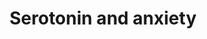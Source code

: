 ---
annotations:
- id: DOID:2030
  parent: disease of mental health
  type: Disease Ontology
  value: anxiety disorder
- id: PW:0000854
  parent: signaling pathway
  type: Pathway Ontology
  value: serotonin signaling pathway
- id: CL:0000850
  parent: native cell
  type: Cell Type Ontology
  value: serotonergic neuron
- id: PW:0000316
  parent: regulatory pathway
  type: Pathway Ontology
  value: calcium/calmodulin dependent kinase signaling pathway
- id: PW:0001187
  parent: regulatory pathway
  type: Pathway Ontology
  value: calcium/calmodulin dependent kinase 1 signaling pathway
- id: PW:0000319
  parent: regulatory pathway
  type: Pathway Ontology
  value: altered calcineurin signaling pathway
- id: DOID:2030
  parent: disease of mental health
  type: Disease Ontology
  value: anxiety disorder
authors:
- Khanspers
- Eweitz
citedin: ''
communities:
- ONTOX
description: Benekareddy et al observed the phenomenon that rats who were maternally
  separated show increased levels of induced anxiety-related behaviour during adulthood.
  Type 2 serotonin receptors have been implicated in anxiety related behaviour and
  may be suitable targets for reducing anxiety response. Benekareddy et al report
  that treatment with ketanserin (a serotonergic antagonist) during postnatal life
  blocked the long-lasting effects of maternal separation on anxiety behavior in the
  open field test and the elevated plus maze. Immediate Early Genes such as Arc have
  been found to be significantly affected in expression (Benekareddy et al). The downstream
  and upstream gene products of Arc were partly elucidated and presented in a pathway.  Proteins
  on this pathway have targeted assays available via the [CPTAC Assay Portal](https://assays.cancer.gov/available_assays?wp_id=WP3947).
last-edited: 2025-03-07
ndex: c2b36b89-8b68-11eb-9e72-0ac135e8bacf
organisms:
- Homo sapiens
redirect_from:
- /index.php/Pathway:WP3947
- /instance/WP3947
- /instance/WP3947_r137670
revision: r137670
schema-jsonld:
- '@context': https://schema.org/
  '@id': https://wikipathways.github.io/pathways/WP3947.html
  '@type': Dataset
  creator:
    '@type': Organization
    name: WikiPathways
  description: Benekareddy et al observed the phenomenon that rats who were maternally
    separated show increased levels of induced anxiety-related behaviour during adulthood.
    Type 2 serotonin receptors have been implicated in anxiety related behaviour and
    may be suitable targets for reducing anxiety response. Benekareddy et al report
    that treatment with ketanserin (a serotonergic antagonist) during postnatal life
    blocked the long-lasting effects of maternal separation on anxiety behavior in
    the open field test and the elevated plus maze. Immediate Early Genes such as
    Arc have been found to be significantly affected in expression (Benekareddy et
    al). The downstream and upstream gene products of Arc were partly elucidated and
    presented in a pathway.  Proteins on this pathway have targeted assays available
    via the [CPTAC Assay Portal](https://assays.cancer.gov/available_assays?wp_id=WP3947).
  keywords:
  - ADRA1A
  - ARC
  - CAMK2B
  - CRH
  - Ca2+
  - DOC
  - EEF2K
  - FMR1
  - FOS
  - GABRA1
  - GRM1
  - HTR1A
  - HTR2A
  - HTR2C
  - Ketanserin
  - PLCD4
  - PLEK
  - POMC
  - PPP3CA
  - PRKCB
  - THDOC
  - TRPV1
  license: CC0
  name: Serotonin and anxiety
seo: CreativeWork
title: Serotonin and anxiety
wpid: WP3947
---